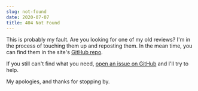 ```yaml
---
slug: not-found
date: 2020-07-07
title: 404 Not Found
---
```


This is probably my fault. Are you looking for one of my old reviews? I'm in the process of touching them up
and reposting them. In the mean time, you can find them in the site's <a href="https://github.com/fshowalter/booklog/">GitHub repo</a>.

If you still can't find what you need, <a href="https://github.com/fshowalter/franksbooklog.com/issues/new/choose">open an issue on GitHub</a> and I'll try to help.

My apologies, and thanks for stopping by.
